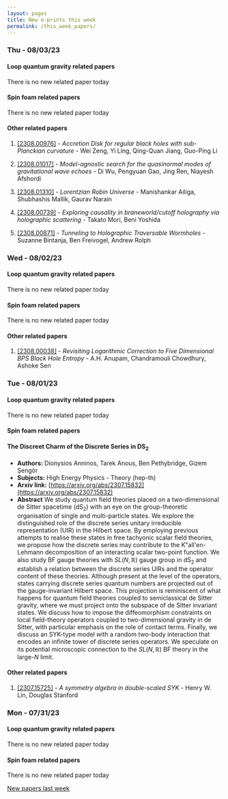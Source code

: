 ```yaml
---
layout: pages
title: New e-prints this week
permalink: /this_week_papers/
---
```




### Thu - 08/03/23

#### Loop quantum gravity related papers

There is no new related paper today 

#### Spin foam related papers

There is no new related paper today 



#### Other related papers

1. [[2308.00976]](https://arxiv.org/abs/2308.00976) - *Accretion Disk for regular black holes with sub-Planckian curvature* - Wei Zeng, Yi Ling, Qing-Quan Jiang, Guo-Ping Li

1. [[2308.01017]](https://arxiv.org/abs/2308.01017) - *Model-agnostic search for the quasinormal modes of gravitational wave  echoes* - Di Wu, Pengyuan Gao, Jing Ren, Niayesh Afshordi

1. [[2308.01310]](https://arxiv.org/abs/2308.01310) - *Lorentzian Robin Universe* - Manishankar Ailiga, Shubhashis Mallik, Gaurav Narain

1. [[2308.00739]](https://arxiv.org/abs/2308.00739) - *Exploring causality in braneworld/cutoff holography via holographic  scattering* - Takato Mori, Beni Yoshida

1. [[2308.00871]](https://arxiv.org/abs/2308.00871) - *Tunneling to Holographic Traversable Wormholes* - Suzanne Bintanja, Ben Freivogel, Andrew Rolph



### Wed - 08/02/23

#### Loop quantum gravity related papers

There is no new related paper today 

#### Spin foam related papers

There is no new related paper today 



#### Other related papers

1. [[2308.00038]](https://arxiv.org/abs/2308.00038) - *Revisiting Logarithmic Correction to Five Dimensional BPS Black Hole  Entropy* - A.H. Anupam, Chandramouli Chowdhury, Ashoke Sen



### Tue - 08/01/23

#### Loop quantum gravity related papers

There is no new related paper today 

#### Spin foam related papers

#### **The Discreet Charm of the Discrete Series in DS$_2$**
 - **Authors:** Dionysios Anninos, Tarek Anous, Ben Pethybridge, Gizem Şengör
 - **Subjects:** High Energy Physics - Theory (hep-th)
 - **Arxiv link:** [https://arxiv.org/abs/2307.15832](https://arxiv.org/abs/2307.15832)
 - **Abstract**
 We study quantum field theories placed on a two-dimensional de Sitter spacetime (dS$_2$) with an eye on the group-theoretic organisation of single and multi-particle states. We explore the distinguished role of the discrete series unitary irreducible representation (UIR) in the Hilbert space. By employing previous attempts to realise these states in free tachyonic scalar field theories, we propose how the discrete series may contribute to the K\"all\'en-Lehmann decomposition of an interacting scalar two-point function. We also study BF gauge theories with $SL(N,\mathbb{R})$ gauge group in dS$_2$ and establish a relation between the discrete series UIRs and the operator content of these theories. Although present at the level of the operators, states carrying discrete series quantum numbers are projected out of the gauge-invariant Hilbert space. This projection is reminiscent of what happens for quantum field theories coupled to semiclassical de Sitter gravity, where we must project onto the subspace of de Sitter invariant states. We discuss how to impose the diffeomorphism constraints on local field-theory operators coupled to two-dimensional gravity in de Sitter, with particular emphasis on the role of contact terms. Finally, we discuss an SYK-type model with a random two-body interaction that encodes an infinite tower of discrete series operators. We speculate on its potential microscopic connection to the $SL(N,\mathbb{R})$ BF theory in the large-$N$ limit. 



#### Other related papers

1. [[2307.15725]](https://arxiv.org/abs/2307.15725) - *A symmetry algebra in double-scaled SYK* - Henry W. Lin, Douglas Stanford



### Mon - 07/31/23

#### Loop quantum gravity related papers

There is no new related paper today 

#### Spin foam related papers

There is no new related paper today 




[New papers last week]({{site.url}}/archived/weekly/pre-prints/2023/07/31/archived_weekly_papers.html)